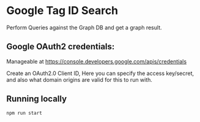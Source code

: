 # Google Tag ID Search

Perform Queries against the Graph DB and get a graph result.

## Google OAuth2 credentials:

Manageable at https://console.developers.google.com/apis/credentials

Create an OAuth2.0 Client ID,
Here you can specify the access key/secret, and also what domain origins are valid for this to run with. 

## Running locally

    npm run start

